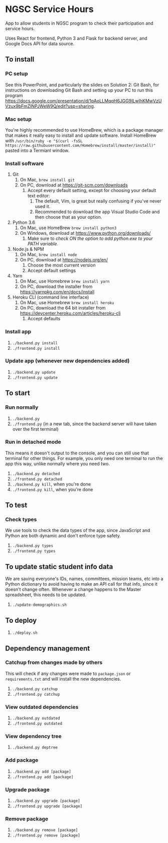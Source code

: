 # NGSC Service Hours
App to allow students in NGSC program to check their participation and  service hours. 

Uses React for frontend, Python 3 and Flask for backend server, and Google Docs API for data source.

## To install

### PC setup
See this PowerPoint, and particularly the slides on Solution 2: Git Bash, for instructions on downloading Git Bash and setting up your PC to run this program https://docs.google.com/presentation/d/1pAoLLMqqH6JGG9ILwlhKMwVzUVzux9bFmZINPJWeW9Q/edit?usp=sharing.

### Mac setup
You're highly recommended to use HomeBrew, which is a package manager that makes it really easy to install and update software. Install HomeBrew with `/usr/bin/ruby -e "$(curl -fsSL https://raw.githubusercontent.com/Homebrew/install/master/install)"` pasted into a Termianl window.

### Install software
1. Git
    1. On Mac, `brew install git`
    1. On PC, download at https://git-scm.com/downloads
        1. Accept every default setting, except for choosing your default text editor:
            1. The default, Vim, is great but really confusing if you've never used it.
            1. Recommended to download the app Visual Studio Code and then choose that as your option.
1. Python 3.6
    1. On Mac, use HomeBrew `brew install python3`
    2. On Windows, download at https://www.python.org/downloads/ 
        1. Make sure to _check ON the option to add python.exe to your PATH variable._
1. Node.js & NPM
    1. On Mac, `brew install node`
    1. On PC, download at https://nodejs.org/en/ 
        1. Choose the most current version
        1. Accept default settings
1. Yarn
    1. On Mac, use Homebrew `brew install yarn`
    1. On PC, download the installer from https://yarnpkg.com/en/docs/install
1. Heroku CLI (command line interface)
    1. On Mac, use Homebrew `brew install heroku`
    1. On PC, download the 64 bit installer from https://devcenter.heroku.com/articles/heroku-cli
        1. Accept defaults

### Install app
1. `./backend.py install`
1. `./frontend.py install`

### Update app (whenever new dependencies added)
1. `./backend.py update`
1. `./frontend.py update`


## To start

### Run normally
1. `./backend.py`
1. `./frontend.py` (in a new tab, since the backend server will have taken over the first terminal)

### Run in detached mode
This means it doesn't output to the console, and you can still use that terminal for other things. For example, you only need one terminal to run the app this way, unlike normally where you need two.
1. `./backend.py detached`
1. `./frontend.py detached`
1. `./backend.py kill`, when you're done
1. `./frontend.py kill`, when you're done

## To test

### Check types
We use tools to check the data types of the app, since JavaScript and Python are both dynamic and don't enforce type safety. 
1. `./backend.py types`
1. `./frontend.py types`

## To update static student info data
We are saving everyone's IDs, names, committees, mission teams, etc into a Python dictionary to avoid having to make an 
API call for that info, since it doesn't change often. Whenever a change happens to the Master spreadsheet, this 
needs to be updated.

1. `./update-demographics.sh`

## To deploy
1. `./deploy.sh`

## Dependency management

### Catchup from changes made by others
This will check if any changes were made to `package.json` or `requirements.txt` and will install the new dependencies.
1. `./backend.py catchup`
1. `./frontend.py catchup`

### View outdated dependencies
1. `./backend.py outdated`
1. `./frontend.py outdated`

### View dependency tree
1. `./backend.py deptree`

### Add package
1. `./backend.py add [package]`
1. `./frontend.py add [package]`

### Upgrade package
1. `./backend.py upgrade [package]`
1. `./frontend.py upgrade [package]`

### Remove package
1. `./backend.py remove [package]`
1. `./frontend.py remove [package]`
